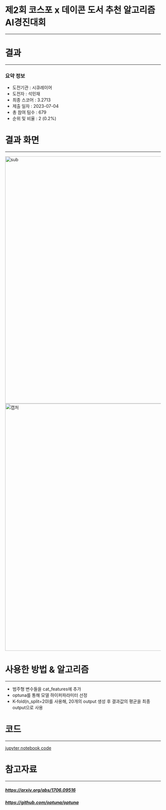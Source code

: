 # 제2회 코스포 x 데이콘 도서 추천 알고리즘 AI경진대회
---
# 결과
---
### 요약 정보
* 도전기관 : 시큐레이어
* 도전자 : 석민재
* 최종 스코어 : 3.2713
* 제출 일자 : 2023-07-04
* 총 참여 팀수 : 679
* 순위 및 비율 : 2 (0.2%)

# 결과 화면
---
<img width="800" alt="sub" src="https://github.com/Jsonseok/SecuLayer/assets/112038669/c72a1614-0006-47a4-9e03-d6eb1495510b">
<img width="800" alt="캡처" src="https://github.com/Jsonseok/SecuLayer/assets/112038669/b9bc5afe-375d-47ed-bd4f-fe2fe65d74c3">

# 사용한 방법 & 알고리즘
---
* 범주형 변수들을 cat_features에 추가
* optuna를 통해 모델 하이퍼파라미터 선정
* K-fold(n_split=20)를 사용해, 20개의 output 생성 후 결과값의 평균을 최종 output으로 사용

# 코드
---
[jupyter notebook code](도서_추천.ipynb)

# 참고자료
---
##### https://arxiv.org/abs/1706.09516
##### https://github.com/optuna/optuna
